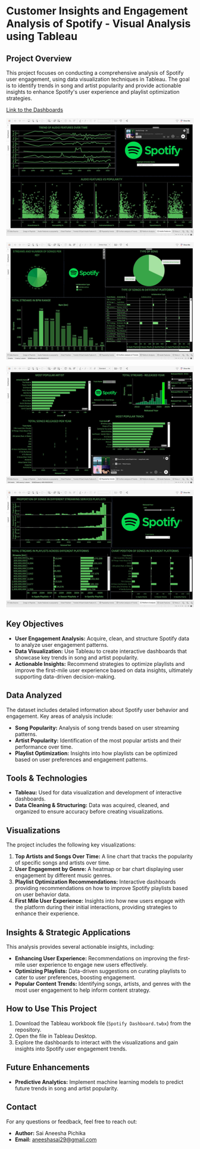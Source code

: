 # Customer Insights and Engagement Analysis of Spotify - Visual Analysis using Tableau

## Project Overview
This project focuses on conducting a comprehensive analysis of Spotify user engagement, using data visualization techniques in Tableau. The goal is to identify trends in song and artist popularity and provide actionable insights to enhance Spotify's user experience and playlist optimization strategies.

[Link to the Dashboards](https://public.tableau.com/app/profile/sai.aneesha.pichika/viz/SpotifyDashboard_17280711867710/FurtheranalysisofTrends)

![Dashboard_1.jpeg](screenshots%2FDashboard_1.jpeg)

![Dashboard_2.jpeg](screenshots%2FDashboard_2.jpeg)

![Dashboard_3.jpeg](screenshots%2FDashboard_3.jpeg)

![Dashboard_4.jpeg](screenshots%2FDashboard_4.jpeg)

## Key Objectives
- **User Engagement Analysis:** Acquire, clean, and structure Spotify data to analyze user engagement patterns.
- **Data Visualization:** Use Tableau to create interactive dashboards that showcase key trends in song and artist popularity.
- **Actionable Insights:** Recommend strategies to optimize playlists and improve the first-mile user experience based on data insights, ultimately supporting data-driven decision-making.

## Data Analyzed
The dataset includes detailed information about Spotify user behavior and engagement. Key areas of analysis include:
- **Song Popularity:** Analysis of song trends based on user streaming patterns.
- **Artist Popularity:** Identification of the most popular artists and their performance over time.
- **Playlist Optimization:** Insights into how playlists can be optimized based on user preferences and engagement patterns.

## Tools & Technologies
- **Tableau:** Used for data visualization and development of interactive dashboards.
- **Data Cleaning & Structuring:** Data was acquired, cleaned, and organized to ensure accuracy before creating visualizations.

## Visualizations
The project includes the following key visualizations:
1. **Top Artists and Songs Over Time:** A line chart that tracks the popularity of specific songs and artists over time.
2. **User Engagement by Genre:** A heatmap or bar chart displaying user engagement by different music genres.
3. **Playlist Optimization Recommendations:** Interactive dashboards providing recommendations on how to improve Spotify playlists based on user behavior data.
4. **First Mile User Experience:** Insights into how new users engage with the platform during their initial interactions, providing strategies to enhance their experience.

## Insights & Strategic Applications
This analysis provides several actionable insights, including:
- **Enhancing User Experience:** Recommendations on improving the first-mile user experience to engage new users effectively.
- **Optimizing Playlists:** Data-driven suggestions on curating playlists to cater to user preferences, boosting engagement.
- **Popular Content Trends:** Identifying songs, artists, and genres with the most user engagement to help inform content strategy.

## How to Use This Project
1. Download the Tableau workbook file (`Spotify Dashboard.twbx`) from the repository.
2. Open the file in Tableau Desktop.
3. Explore the dashboards to interact with the visualizations and gain insights into Spotify user engagement trends.

## Future Enhancements
- **Predictive Analytics:** Implement machine learning models to predict future trends in song and artist popularity.

## Contact
For any questions or feedback, feel free to reach out:
- **Author:** Sai Aneesha Pichika
- **Email:** aneeshasai29@gmail.com
